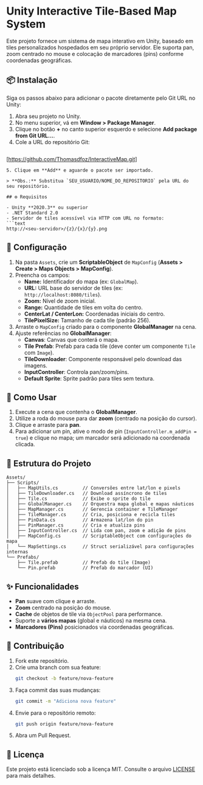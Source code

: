 # Unity Interactive Tile-Based Map System

Este projeto fornece um sistema de mapa interativo em Unity, baseado em tiles personalizados hospedados em seu próprio servidor. Ele suporta pan, zoom centrado no mouse e colocação de marcadores (pins) conforme coordenadas geográficas.

## 📦 Instalação

Siga os passos abaixo para adicionar o pacote diretamente pelo Git URL no Unity:

1. Abra seu projeto no Unity.  
2. No menu superior, vá em **Window > Package Manager**.  
3. Clique no botão **+** no canto superior esquerdo e selecione **Add package from Git URL...**.  
4. Cole a URL do repositório Git:
   ```text
  [https://github.com/Thomasdfoz/InteractiveMap.git]
   ```
5. Clique em **Add** e aguarde o pacote ser importado.

> **Obs.:** Substitua `SEU_USUARIO/NOME_DO_REPOSITORIO` pela URL do seu repositório.

## ⚙️ Requisitos

- Unity **2020.3** ou superior  
- .NET Standard 2.0  
- Servidor de tiles acessível via HTTP com URL no formato:
  ```text
  http://<seu-servidor>/{z}/{x}/{y}.png
  ```

## 🔧 Configuração

1. Na pasta `Assets`, crie um **ScriptableObject** de `MapConfig` (**Assets > Create > Maps Objects > MapConfig**).  
2. Preencha os campos:
   - **Name:** Identificador do mapa (ex: `GlobalMap`).  
   - **URL:** URL base do servidor de tiles (ex: `http://localhost:8080/tiles`).  
   - **Zoom:** Nível de zoom inicial.  
   - **Range:** Quantidade de tiles em volta do centro.  
   - **CenterLat / CenterLon:** Coordenadas iniciais do centro.  
   - **TilePixelSize:** Tamanho de cada tile (padrão 256).  
3. Arraste o `MapConfig` criado para o componente **GlobalManager** na cena.  
4. Ajuste referências no **GlobalManager**:
   - **Canvas**: Canvas que conterá o mapa.  
   - **Tile Prefab**: Prefab para cada tile (deve conter um componente `Tile` com `Image`).  
   - **TileDownloader**: Componente responsável pelo download das imagens.  
   - **InputController**: Controla pan/zoom/pins.  
   - **Default Sprite**: Sprite padrão para tiles sem textura.  

## 🚀 Como Usar

1. Execute a cena que contenha o **GlobalManager**.  
2. Utilize a roda do mouse para dar **zoom** (centrado na posição do cursor).  
3. Clique e arraste para **pan**.  
4. Para adicionar um pin, ative o modo de pin (`InputController.m_addPin = true`) e clique no mapa; um marcador será adicionado na coordenada clicada.  

## 📂 Estrutura do Projeto

```
Assets/
├── Scripts/
│   ├── MapUtils.cs         // Conversões entre lat/lon e pixels
│   ├── TileDownloader.cs   // Download assíncrono de tiles
│   ├── Tile.cs             // Exibe o sprite do tile
│   ├── GlobalManager.cs    // Orquestra mapa global e mapas náuticos
│   ├── MapManager.cs       // Gerencia container e TileManager
│   ├── TileManager.cs      // Cria, posiciona e recicla tiles
│   ├── PinData.cs          // Armazena lat/lon do pin
│   ├── PinManager.cs       // Cria e atualiza pins
│   ├── InputController.cs  // Lida com pan, zoom e adição de pins
│   ├── MapConfig.cs        // ScriptableObject com configurações do mapa
│   └── MapSettings.cs      // Struct serializável para configurações internas
└── Prefabs/
    ├── Tile.prefab         // Prefab do tile (Image)
    └── Pin.prefab          // Prefab do marcador (UI)
```

## ✨ Funcionalidades

- **Pan** suave com clique e arraste.  
- **Zoom** centrado na posição do mouse.  
- **Cache** de objetos de tile via `ObjectPool` para performance.  
- Suporte a **vários mapas** (global e náuticos) na mesma cena.  
- **Marcadores (Pins)** posicionados via coordenadas geográficas.  

## 🤝 Contribuição

1. Fork este repositório.  
2. Crie uma branch com sua feature:  
   ```bash
   git checkout -b feature/nova-feature
   ```  
3. Faça commit das suas mudanças:  
   ```bash
   git commit -m "Adiciona nova feature"
   ```  
4. Envie para o repositório remoto:  
   ```bash
   git push origin feature/nova-feature
   ```  
5. Abra um Pull Request.  

## 📄 Licença

Este projeto está licenciado sob a licença MIT. Consulte o arquivo [LICENSE](LICENSE) para mais detalhes.  
